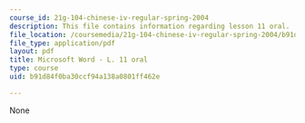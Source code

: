 ```yaml
---
course_id: 21g-104-chinese-iv-regular-spring-2004
description: This file contains information regarding lesson 11 oral.
file_location: /coursemedia/21g-104-chinese-iv-regular-spring-2004/b91d84f0ba30ccf94a138a0801ff462e_MIT21G_104S04_Oral_11.pdf
file_type: application/pdf
layout: pdf
title: Microsoft Word - L. 11 oral
type: course
uid: b91d84f0ba30ccf94a138a0801ff462e

---
```

None